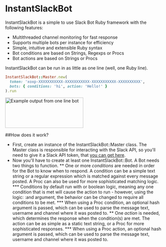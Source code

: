 # InstantSlackBot

InstantSlackBot is a simple to use Slack Bot Ruby framework with the following features:
- Multithreaded channel monitoring for fast response
- Supports multiple bots per instance for efficiency
- Simple, intuitive and extensible Ruby syntax
- Bot conditions are based on Strings, Regexps or Procs
- Bot actions are based on Strings or Procs

InstantSlackBot can be run in as little as one line (well, one Ruby line).

```ruby
InstantSlackBot::Master.new(
  token: 'xoxp-XXXXXXXXXXX-XXXXXXXXXXX-XXXXXXXXXXX-XXXXXXXXXX', 
  bots: { conditions: 'hi', action: 'Hello!' }
).run
```
<img src="https://raw.githubusercontent.com/robzr/instant-slack-bot/master/examples/pics/one_line_slack.png" 
  alt="Example output from one line bot" height=98 width=252>

##How does it work?

* First, create an instance of the InstantSlackBot::Master class. The Master class
  is responsible for interacting with the Slack API, so you'll need to give it a
  Slack API token, that [you can get here](https://api.slack.com/docs/oauth-test-tokens).
* Now you'll have to create at least one InstantSlackBot::Bot.  A Bot needs two things
  to function.
** One or more *conditions* are needed in order for the Bot to know when to respond.  A
   condition can be a simple text string or a regular expression which is matched against
   every message posted.  A Proc can also be used for more sophisticated matching logic.
*** Conditions by default run with or boolean logic, meaning any one condition that is
    met will cause the action to run - however, using the logic: :and argument, the 
    behavior can be changed to require all conditions to be met.
*** When using a Proc condition, an optional hash argument is passed, which can be used
    to parse the message text, username and channel where it was posted to.
** One *action* is needed, which determines the response when the condition(s) are met.
   The action can be as simple as a static text string, or a Proc for more sophisticated
   responses.
*** When using a Proc action, an optional hash argument is passed, which can be used
    to parse the message text, username and channel where it was posted to.

